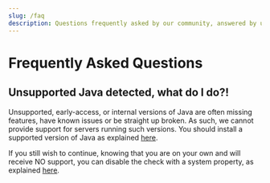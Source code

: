 ```yaml
---
slug: /faq
description: Questions frequently asked by our community, answered by us!
---
```


# Frequently Asked Questions

## Unsupported Java detected, what do I do?!

Unsupported, early-access, or internal versions of Java are often missing features, have known issues or be straight up broken. 
As such, we cannot provide support for servers running such versions.
You should install a supported version of Java as explained [here](/misc/java-install).

If you still wish to continue, knowing that you are on your own and will receive NO support, you can disable the check with a system property, as explained [here](/paper/reference/system-properties#paperignorejavaversion).
